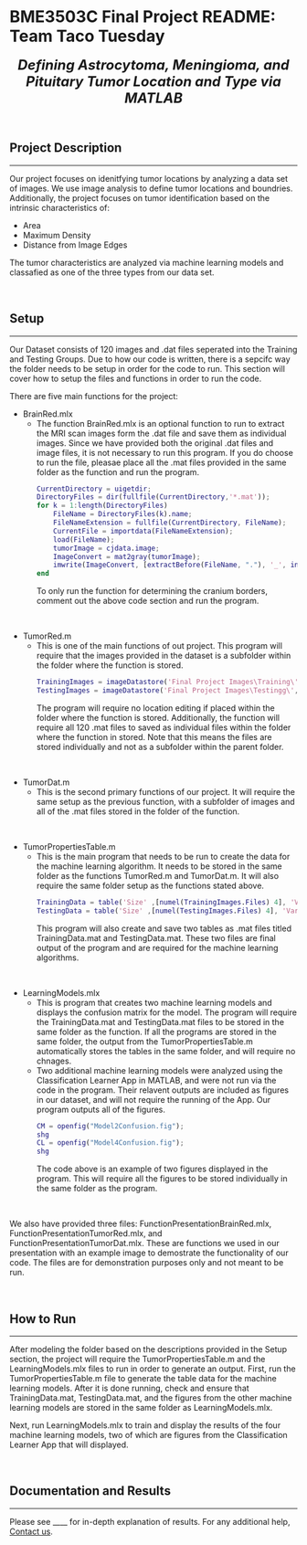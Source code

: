 # BME3503C Final Project README: Team Taco Tuesday

***<p style = "text-align: center;"> <font size="5"> **Defining Astrocytoma, Meningioma, and Pituitary Tumor Location and Type via MATLAB** </font> </p>***

<p>&nbsp;</p>

## Project Description
---
Our project focuses on idenitfying tumor locations by analyzing a data set of images. We use image analysis to 
define tumor locations and boundries. Additionally, the project focuses on tumor identification based on the intrinsic
characteristics of:
* Area
* Maximum Density
* Distance from Image Edges
  
The tumor characteristics are analyzed via machine learning models and classafied as one of the three types from our data set.

<p>&nbsp;</p>

## Setup
---
Our Dataset consists of 120 images and .dat files seperated into the Training and Testing Groups.
Due to how our code is written, there is a sepcifc way the folder needs to be setup in order for the code to run.
This section will cover how to setup the files and functions in order to run the code.

There are five main functions for the project: 
* BrainRed.mlx
  * The function BrainRed.mlx is an optional function to run to extract the MRI scan images form the .dat file and save them
    as individual images. Since we have provided both the original .dat files and image files, it is not necessary to run this program.
    If you do choose to run the file, pleasae place all the .mat files provided in the same folder as the function and run the program.
    ```MATLAB
    CurrentDirectory = uigetdir;
    DirectoryFiles = dir(fullfile(CurrentDirectory,'*.mat'));
    for k = 1:length(DirectoryFiles)
        FileName = DirectoryFiles(k).name;
        FileNameExtension = fullfile(CurrentDirectory, FileName);
        CurrentFile = importdata(FileNameExtension);
        load(FileName);
        tumorImage = cjdata.image;
        ImageConvert = mat2gray(tumorImage);
        imwrite(ImageConvert, [extractBefore(FileName, "."), '_', int2str(cjdata.label), '.png']);
    end
    ```
    To only run the function for determining the cranium borders, comment out the above code section and run the program.

<p>&nbsp;</p>

* TumorRed.m
    * This is one of the main functions of out project. This program will require that the images provided in the dataset is a          subfolder within the folder where the function is stored.
        ```MATLAB
        TrainingImages = imageDatastore('Final Project Images\Training\', 'IncludeSubfolders', true);
        TestingImages = imageDatastore('Final Project Images\Testingg\', 'IncludeSubfolders', true);
        ```
        The program will require no location editing if placed within the folder where the function is stored.
        Additionally, the function will require all 120 .mat files to saved as individual files within the folder where the function in stored. Note that this means the files are stored individually and not as a subfolder within the parent folder.

<p>&nbsp;</p>

* TumorDat.m
    * This is the second primary functions of our project. It will require the same setup as the previous function, with a subfolder of images and all of the .mat files stored in the folder of the function.

<p>&nbsp;</p>

* TumorPropertiesTable.m
    * This is the main program that needs to be run to create the data for the machine learning algorithm. It needs to be stored in the same folder as the functions TumorRed.m and TumorDat.m. It will also require the same folder setup as the functions stated above. 
        ```MATLAB
        TrainingData = table('Size' ,[numel(TrainingImages.Files) 4], 'VariableTypes', {'double', 'double', 'double', 'string'},        'VariableNames', {'Area', 'Density', 'Length', 'Type'});
        TestingData = table('Size' ,[numel(TestingImages.Files) 4], 'VariableTypes', {'double', 'double', 'double', 'string'}, 'VariableNames', {'Area', 'Density', 'Length', 'Type'});
        ```
        This program will also create and save two tables as .mat files titled TrainingData.mat and TestingData.mat. These two files are final output of the program and are required for the machine learning algorithms.

<p>&nbsp;</p>

* LearningModels.mlx
    * This is program that creates two machine learning models and displays the confusion matrix for the model. The program will require the TrainingData.mat and TestingData.mat files to be stored in the same folder as the function. If all the programs are stored in the same folder, the output from the TumorPropertiesTable.m automatically stores the tables in the same folder, and will require no chnages.
    * Two additional machine learning models were analyzed using the Classification Learner App in MATLAB, and were not run via the code in the program. Their relavent outputs are included as figures in our dataset, and will not require the running of the App. Our program outputs all of the figures.
        ```MATLAB
        CM = openfig("Model2Confusion.fig");
        shg
        CL = openfig("Model4Confusion.fig");
        shg
        ```
        The code above is an example of two figures displayed in the program. This will require all the figures to be stored individually in the same folder as the program.

<p>&nbsp;</p>

We also have provided three files: FunctionPresentationBrainRed.mlx, FunctionPresentationTumorRed.mlx, and FunctionPresentationTumorDat.mlx. These are functions we used in our presentation with an example image to demostrate the functionality of our code. The files are for demonstration purposes only and not meant to be run.

<!-- <p style="align" # How to Run -->
<p>&nbsp;</p>

## How to Run
---
After modeling the folder based on the descriptions provided in the Setup section, the project will require the TumorPropertiesTable.m and the LearningModels.mlx files to run in order to generate an output. First, run the TumorPropertiesTable.m file to generate the table data for the machine learning models. After it is done running, check and ensure that TrainingData.mat, TestingData.mat, and the figures from the other machine learning models are stored in the same folder as LearningModels.mlx.

Next, run LearningModels.mlx to train and display the results of the four machine learning models, two of which are figures from the Classification Learner App that will displayed.

<p>&nbsp;</p>

## Documentation and Results
---
Please see ____<!-- [FinalProjectReport](https://) --> <!-- Add a link for the final report Google Doc in the previous comment --> for in-depth explanation of results. For any additional help, [Contact us](mailto:ramachandranv@ufl.edu).